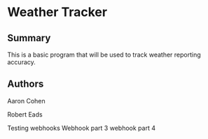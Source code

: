 # Weather Tracker

## Summary

This is a basic program that will be used to track weather reporting accuracy.

## Authors

Aaron Cohen

Robert Eads
 
Testing webhooks
Webhook part 3
webhook part 4

